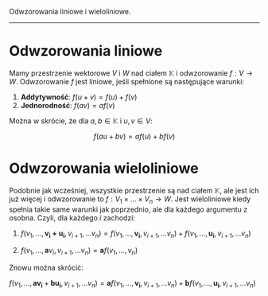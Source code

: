Odwzorowania liniowe i wieloliniowe.

---

# Odwzorowania liniowe
Mamy przestrzenie wektorowe $V$ i $W$ nad ciałem $\mathbb K$ i odwzorowanie $f: V\longrightarrow W$. Odwzorowanie $f$ jest liniowe, jeśli spełnione są następujące warunki:

1. **Addytywność**: $f(u+v)=f(u)+f(v)$
2. **Jednorodność**: $f(av)= af(v)$

Można w skrócie, że dla  $a,b \in \mathbb K$ i $u,v\in V$:

$$f(au + bv) = af(u) + bf(v)$$

# Odwzorowania wieloliniowe
Podobnie jak wcześniej, wszystkie przestrzenie są nad ciałem $\mathbb K$, ale jest ich już więcej i odwzorowanie to $f: V_1\times ... \times V_n \longrightarrow W$. Jest wieloliniowe kiedy spełnia takie same warunki jak poprzednio, ale dla każdego argumentu z osobna. Czyli, dla każdego $i$ zachodzi:

1. $f(v_1, ... , \mathbf{v_i + u_i}, v_{i+1}, ... v_{n}) = f(v_1, ... , \mathbf{v_i}, v_{i+1}, ... v_n) + f(v_1, ... , \mathbf{u_i}, v_{i+1}, ... v_{n})$

2. $f(v_1, ... , \mathbf{a} v_i, v_{i+1}, ... v_{n}) = \mathbf{a}f(v_1, ... , v_n)$

Znowu można skrócić:

$f(v_1, ... , \mathbf{a} \mathbf{v_i} + \mathbf{b} \mathbf{u_i}, v_{i+1}, ... v_{n}) = \mathbf{a} f(v_1, ... , \mathbf{v_i}, v_{i+1}, ... v_n) + \mathbf{b} f(v_1, ... , \mathbf{u_i}, v_{i+1}, ... v_{n})$
